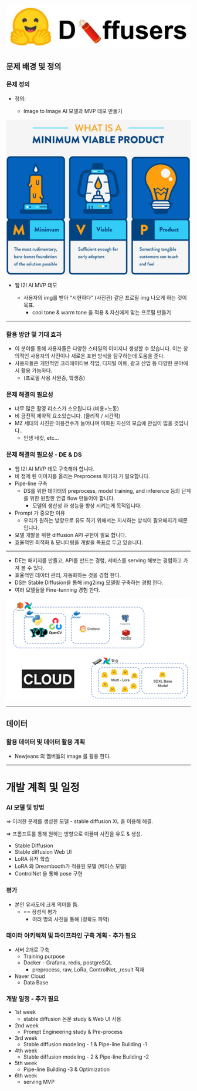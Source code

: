 
<img title="" src="./asset/hg_diffuser.png" alt="Untitled" data-align="inline">


## 문제 배경 및 정의

### 문제 정의

- 정의:
  
  - Image to Image AI 모델과 MVP 데모 만들기
  
<img title="" src="./asset/mvp.png" alt="Untitled" data-align="inline">

- 웹 I2I AI MVP 데모
  
  - 사용자의 img를 받아 “시현하다” (사진관) 같은 프로필 img 나오게 하는 것이 목표.
    - cool tone & warm tone 을 적용 & 자신에게 맞는 프로필 만들기

---

### 활용 방안 및 기대 효과

- 이 분야를 통해 사용자들은 다양한 스타일의 이미지나 생성할 수 있습니다. 이는 창의적인 사용자의 사진이나 새로운 표현 방식을 탐구하는데 도움을 준다.
- 사용자들은 개인적인 크리에이티브 작업, 디지털 아트, 광고 산업 등 다양한 분야에서 활용 가능하다.
  - (프로필 사용 사원증, 학생증)

### 문제 해결의 필요성

- 너무 많은 촬영 리소스가 소요됩니다.(비용+노동)
- 비 금전적 제약적 요소있습니다. (물리적 / 시간적)
- MZ 세대의 사진관 이용건수가 늘어나며 미화된 자신의 모습에 관심이 많을 것입니다..
  - 인생 네컷, etc…

### 문제 해결의 필요성 - DE & DS

- 웹 I2I AI MVP 데모 구축해야 합니다.
- 비 정제 된 이미지를 올리는 Preprocess 패키지 가 필요합니다.
- Pipe-line 구축
  - DS를 위한 데이터의 preprocess, model training, and inference 등의 단계를 위한 원할한 연결 flow 만들어야 합니다.
    - 모델의 생산성 과 성능을 향상 시키는게 목적입니다.
- Prompt 가 중요한 이유
  - 우리가 원하는 방향으로 유도 하기 위해서는 지시하는 방식이 필요해지기 때문입니다.
- 모델 개발을 위한 diffusion API 구현이 필요 합니다.
- 효율적인 최적화 & 모니터링을 개발을 목표로 두고 있습니다.

---

- DE는 패키지를 만들고, API를 만드는 경험, 서비스를 serving 해보는 경험하고 가져 볼 수 있다.
- 효율적인 데이터 관리, 자동화하는 것을 경험 한다.
- DS는 Stable Diffusion을 통해 img2img 모델링 구축하는 경험 한다.
- 여러 모델들을 Fine-tunning 경험 한다.

<img title="" src="./asset/architecture.png" alt="Untitled" data-align="inline">

---

## 데이터

### 활용 데이터 및 데이터 활용 계획

- Newjeans 의 멤버들의 image 를 활용 한다.

---

# 개발 계획 및 일정

### AI 모델 및 방법

⇒ 이러한 문제를 생성한 모델 - stable diffusion XL 을 이용해 해결.

⇒ 프롬프트를 통해 원하는 방향으로 이끌며 사진을 유도 & 생성.

- Stable Diffusion
- Stable diffusion Web UI
- LoRA 유저 학습
- LoRA 와 Dreambooth가 적용된 모델 (베이스 모델)
- ControlNet 을 통해 pose 구현

### 평가

- 본인 유사도에 크게 의미를 둠.
  - == 정성적 평가
    - 여러 명의 사진을 통해 (정확도 파악)

### 데이터 아키텍쳐 및 파이프라인 구축 계획 - 추가 필요

- 서버 2개로 구축
  - Training purpose
  - Docker - Grafana, redis, postgreSQL
    - preprocess, raw, LoRa, ControlNet, ,result 적재
- Naver Cloud
  - Data Base

### 개발 일정 - 추가 필요

- 1st week
  - stable diffusion 논문 study & Web UI 사용
- 2nd week
  - Prompt Engineering study & Pre-process
- 3rd week
  - Stable diffusion modeling - 1 & Pipe-line Building -1
- 4th week
  - Stable diffusion modeling - 2 & Pipe-line Building -2
- 5th week
  - Pipe-line Building -3 & Optimization
- 6th week
  - serving MVP
